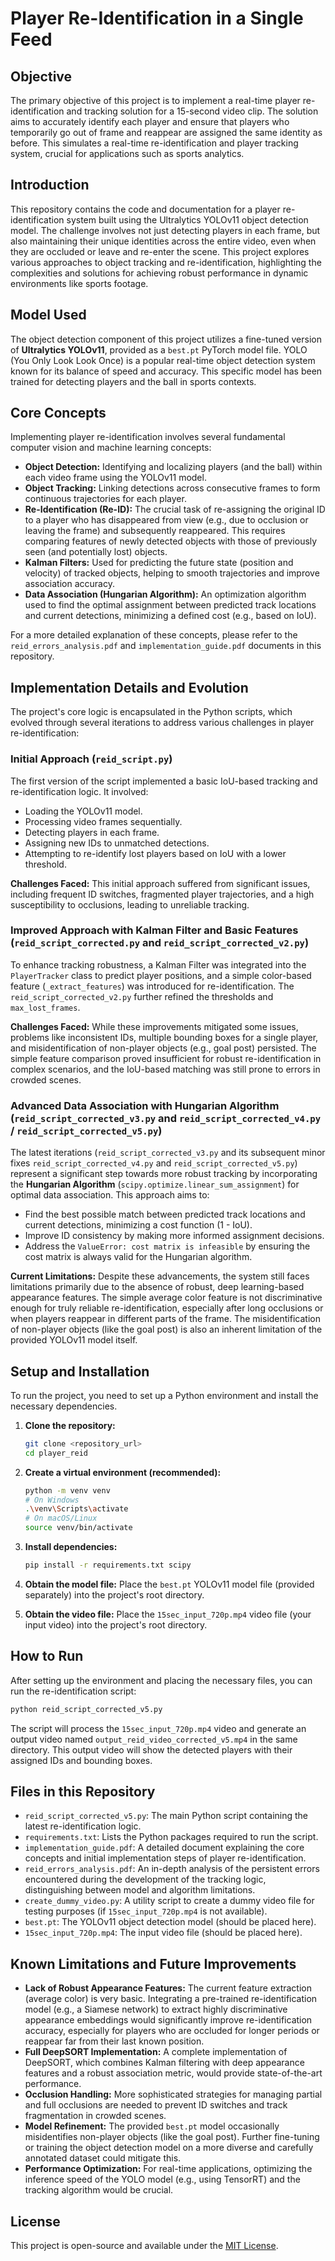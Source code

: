 # Player Re-Identification in a Single Feed

## Objective

The primary objective of this project is to implement a real-time player re-identification and tracking solution for a 15-second video clip. The solution aims to accurately identify each player and ensure that players who temporarily go out of frame and reappear are assigned the same identity as before. This simulates a real-time re-identification and player tracking system, crucial for applications such as sports analytics.

## Introduction

This repository contains the code and documentation for a player re-identification system built using the Ultralytics YOLOv11 object detection model. The challenge involves not just detecting players in each frame, but also maintaining their unique identities across the entire video, even when they are occluded or leave and re-enter the scene. This project explores various approaches to object tracking and re-identification, highlighting the complexities and solutions for achieving robust performance in dynamic environments like sports footage.

## Model Used

The object detection component of this project utilizes a fine-tuned version of **Ultralytics YOLOv11**, provided as a `best.pt` PyTorch model file. YOLO (You Only Look Look Once) is a popular real-time object detection system known for its balance of speed and accuracy. This specific model has been trained for detecting players and the ball in sports contexts.

## Core Concepts

Implementing player re-identification involves several fundamental computer vision and machine learning concepts:

*   **Object Detection:** Identifying and localizing players (and the ball) within each video frame using the YOLOv11 model.
*   **Object Tracking:** Linking detections across consecutive frames to form continuous trajectories for each player.
*   **Re-Identification (Re-ID):** The crucial task of re-assigning the original ID to a player who has disappeared from view (e.g., due to occlusion or leaving the frame) and subsequently reappeared. This requires comparing features of newly detected objects with those of previously seen (and potentially lost) objects.
*   **Kalman Filters:** Used for predicting the future state (position and velocity) of tracked objects, helping to smooth trajectories and improve association accuracy.
*   **Data Association (Hungarian Algorithm):** An optimization algorithm used to find the optimal assignment between predicted track locations and current detections, minimizing a defined cost (e.g., based on IoU).

For a more detailed explanation of these concepts, please refer to the `reid_errors_analysis.pdf` and `implementation_guide.pdf` documents in this repository.

## Implementation Details and Evolution

The project's core logic is encapsulated in the Python scripts, which evolved through several iterations to address various challenges in player re-identification:

### Initial Approach (`reid_script.py`)

The first version of the script implemented a basic IoU-based tracking and re-identification logic. It involved:

*   Loading the YOLOv11 model.
*   Processing video frames sequentially.
*   Detecting players in each frame.
*   Assigning new IDs to unmatched detections.
*   Attempting to re-identify lost players based on IoU with a lower threshold.

**Challenges Faced:** This initial approach suffered from significant issues, including frequent ID switches, fragmented player trajectories, and a high susceptibility to occlusions, leading to unreliable tracking.

### Improved Approach with Kalman Filter and Basic Features (`reid_script_corrected.py` and `reid_script_corrected_v2.py`)

To enhance tracking robustness, a Kalman Filter was integrated into the `PlayerTracker` class to predict player positions, and a simple color-based feature (`_extract_features`) was introduced for re-identification. The `reid_script_corrected_v2.py` further refined the thresholds and `max_lost_frames`.

**Challenges Faced:** While these improvements mitigated some issues, problems like inconsistent IDs, multiple bounding boxes for a single player, and misidentification of non-player objects (e.g., goal post) persisted. The simple feature comparison proved insufficient for robust re-identification in complex scenarios, and the IoU-based matching was still prone to errors in crowded scenes.

### Advanced Data Association with Hungarian Algorithm (`reid_script_corrected_v3.py` and `reid_script_corrected_v4.py` / `reid_script_corrected_v5.py`)

The latest iterations (`reid_script_corrected_v3.py` and its subsequent minor fixes `reid_script_corrected_v4.py` and `reid_script_corrected_v5.py`) represent a significant step towards more robust tracking by incorporating the **Hungarian Algorithm** (`scipy.optimize.linear_sum_assignment`) for optimal data association. This approach aims to:

*   Find the best possible match between predicted track locations and current detections, minimizing a cost function (1 - IoU).
*   Improve ID consistency by making more informed assignment decisions.
*   Address the `ValueError: cost matrix is infeasible` by ensuring the cost matrix is always valid for the Hungarian algorithm.

**Current Limitations:** Despite these advancements, the system still faces limitations primarily due to the absence of robust, deep learning-based appearance features. The simple average color feature is not discriminative enough for truly reliable re-identification, especially after long occlusions or when players reappear in different parts of the frame. The misidentification of non-player objects (like the goal post) is also an inherent limitation of the provided YOLOv11 model itself.

## Setup and Installation

To run the project, you need to set up a Python environment and install the necessary dependencies.

1.  **Clone the repository:**
    ```bash
    git clone <repository_url>
    cd player_reid
    ```

2.  **Create a virtual environment (recommended):**
    ```bash
    python -m venv venv
    # On Windows
    .\venv\Scripts\activate
    # On macOS/Linux
    source venv/bin/activate
    ```

3.  **Install dependencies:**
    ```bash
    pip install -r requirements.txt scipy
    ```

4.  **Obtain the model file:**
    Place the `best.pt` YOLOv11 model file (provided separately) into the project's root directory.

5.  **Obtain the video file:**
    Place the `15sec_input_720p.mp4` video file (your input video) into the project's root directory.

## How to Run

After setting up the environment and placing the necessary files, you can run the re-identification script:

```bash
python reid_script_corrected_v5.py
```

The script will process the `15sec_input_720p.mp4` video and generate an output video named `output_reid_video_corrected_v5.mp4` in the same directory. This output video will show the detected players with their assigned IDs and bounding boxes.

## Files in this Repository

*   `reid_script_corrected_v5.py`: The main Python script containing the latest re-identification logic.
*   `requirements.txt`: Lists the Python packages required to run the script.
*   `implementation_guide.pdf`: A detailed document explaining the core concepts and initial implementation steps of player re-identification.
*   `reid_errors_analysis.pdf`: An in-depth analysis of the persistent errors encountered during the development of the tracking logic, distinguishing between model and algorithm limitations.
*   `create_dummy_video.py`: A utility script to create a dummy video file for testing purposes (if `15sec_input_720p.mp4` is not available).
*   `best.pt`: The YOLOv11 object detection model (should be placed here).
*   `15sec_input_720p.mp4`: The input video file (should be placed here).

## Known Limitations and Future Improvements

*   **Lack of Robust Appearance Features:** The current feature extraction (average color) is very basic. Integrating a pre-trained re-identification model (e.g., a Siamese network) to extract highly discriminative appearance embeddings would significantly improve re-identification accuracy, especially for players who are occluded for longer periods or reappear far from their last known position.
*   **Full DeepSORT Implementation:** A complete implementation of DeepSORT, which combines Kalman filtering with deep appearance features and a robust association metric, would provide state-of-the-art performance.
*   **Occlusion Handling:** More sophisticated strategies for managing partial and full occlusions are needed to prevent ID switches and track fragmentation in crowded scenes.
*   **Model Refinement:** The provided `best.pt` model occasionally misidentifies non-player objects (like the goal post). Further fine-tuning or training the object detection model on a more diverse and carefully annotated dataset could mitigate this.
*   **Performance Optimization:** For real-time applications, optimizing the inference speed of the YOLO model (e.g., using TensorRT) and the tracking algorithm would be crucial.

## License

This project is open-source and available under the [MIT License](LICENSE).

